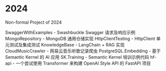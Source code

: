 # 2024
Non-formal Project of 2024

SwaggerWithExamples - Swashbuckle Swagger 请求及响应示例
MongoRepository - MongoDB 通用仓储实现
HttpClientTesting - HttpClient 单元测试及集成测试
KnowledgeBase - LangChain + RAG 实现
CloudMusicCrawler - 网易云音乐听歌记录爬虫
PostgreSQL.Embedding - 基于 Semantic Kernel 的 AI 应用
SK.Training - Semantic Kernel 培训示例代码
hf-api - 一个尝试使用 Transformer 来构建 OpenAI Style API 的 FastAPI 项目
